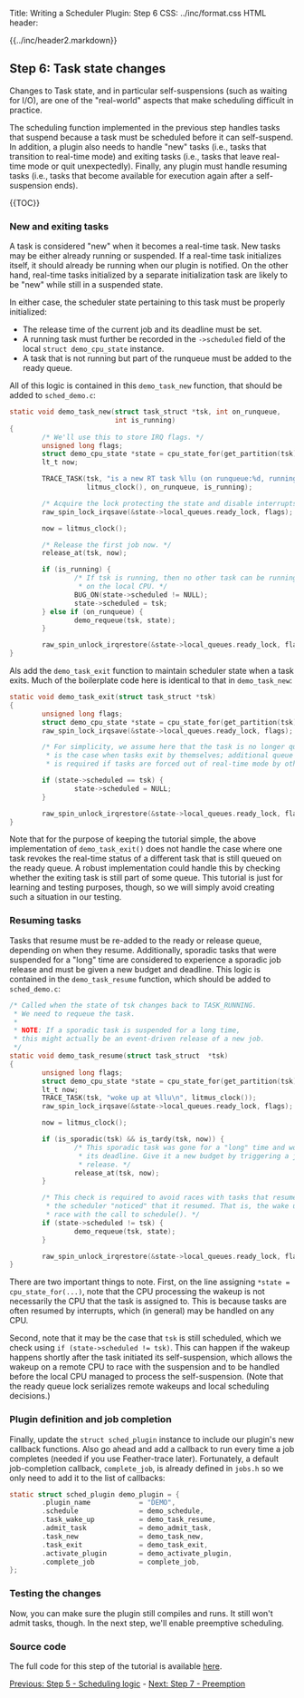 Title:  Writing a Scheduler Plugin: Step 6
CSS:    ../inc/format.css
HTML header:    <script type="text/javascript" src="https://cdn.mathjax.org/mathjax/latest/MathJax.js?config=TeX-AMS-MML_HTMLorMML"></script> <link rel="stylesheet" href="https://cdnjs.cloudflare.com/ajax/libs/highlight.js/9.10.0/styles/tomorrow-night.min.css"><script src="https://cdnjs.cloudflare.com/ajax/libs/highlight.js/9.10.0/highlight.min.js"></script>

{{../inc/header2.markdown}}

Step 6: Task state changes
--------------------------

Changes to Task state, and in particular self-suspensions (such as waiting for I/O), are one of the "real-world" aspects that make scheduling difficult in practice.

The scheduling function implemented in the previous step handles tasks that suspend because a task must be scheduled before it can self-suspend. In addition, a plugin also needs to handle "new" tasks (i.e., tasks that transition to real-time mode) and exiting tasks (i.e., tasks that leave real-time mode or quit unexpectedly). Finally, any plugin must handle resuming tasks (i.e., tasks that become available for execution again after a self-suspension ends).

{{TOC}}

### New and exiting tasks

A task is considered "new" when it becomes a real-time task. New tasks may be either already running or suspended. If a real-time task initializes itself, it should already be running when our plugin is notified. On the other hand, real-time tasks initialized by a separate initialization task are likely to be "new" while still in a suspended state.

In either case, the scheduler state pertaining to this task must be properly initialized:

 - The release time of the current job and its deadline must be set.
 - A running task must further be recorded in the `->scheduled` field of the local `struct demo_cpu_state` instance.
 - A task that is not running but part of the runqueue must be added to the ready queue.

All of this logic is contained in this `demo_task_new` function, that should be added to `sched_demo.c`:

```C
static void demo_task_new(struct task_struct *tsk, int on_runqueue,
                          int is_running)
{
        /* We'll use this to store IRQ flags. */
        unsigned long flags;
        struct demo_cpu_state *state = cpu_state_for(get_partition(tsk));
        lt_t now;

        TRACE_TASK(tsk, "is a new RT task %llu (on runqueue:%d, running:%d)\n",
                   litmus_clock(), on_runqueue, is_running);

        /* Acquire the lock protecting the state and disable interrupts. */
        raw_spin_lock_irqsave(&state->local_queues.ready_lock, flags);

        now = litmus_clock();

        /* Release the first job now. */
        release_at(tsk, now);

        if (is_running) {
                /* If tsk is running, then no other task can be running
                 * on the local CPU. */
                BUG_ON(state->scheduled != NULL);
                state->scheduled = tsk;
        } else if (on_runqueue) {
                demo_requeue(tsk, state);
        }

        raw_spin_unlock_irqrestore(&state->local_queues.ready_lock, flags);
}
```

Als add the `demo_task_exit` function to maintain scheduler state when a task exits. Much of the boilerplate code here is identical to that in `demo_task_new`:

```C
static void demo_task_exit(struct task_struct *tsk)
{
        unsigned long flags;
        struct demo_cpu_state *state = cpu_state_for(get_partition(tsk));
        raw_spin_lock_irqsave(&state->local_queues.ready_lock, flags);

        /* For simplicity, we assume here that the task is no longer queued anywhere else. This
         * is the case when tasks exit by themselves; additional queue management is
         * is required if tasks are forced out of real-time mode by other tasks. */

        if (state->scheduled == tsk) {
                state->scheduled = NULL;
        }

        raw_spin_unlock_irqrestore(&state->local_queues.ready_lock, flags);
}
```

Note that for the purpose of keeping the tutorial simple, the above implementation of `demo_task_exit()` does not handle the case where one task revokes the real-time status of a different task that is still queued on the ready queue. A robust implementation could handle this by checking whether the exiting task is still part of some queue. This tutorial is just for learning and testing purposes, though, so we will simply avoid creating such a situation in our testing.

### Resuming tasks

Tasks that resume must be re-added to the ready or release queue, depending on when they resume. Additionally, sporadic tasks that were suspended for a "long" time are considered to experience a sporadic job release and must be given a new budget and deadline. This logic is contained in the `demo_task_resume` function, which should be added to `sched_demo.c`:

```C
/* Called when the state of tsk changes back to TASK_RUNNING.
 * We need to requeue the task.
 *
 * NOTE: If a sporadic task is suspended for a long time,
 * this might actually be an event-driven release of a new job.
 */
static void demo_task_resume(struct task_struct  *tsk)
{
        unsigned long flags;
        struct demo_cpu_state *state = cpu_state_for(get_partition(tsk));
        lt_t now;
        TRACE_TASK(tsk, "woke up at %llu\n", litmus_clock());
        raw_spin_lock_irqsave(&state->local_queues.ready_lock, flags);

        now = litmus_clock();

        if (is_sporadic(tsk) && is_tardy(tsk, now)) {
                /* This sporadic task was gone for a "long" time and woke up past
                 * its deadline. Give it a new budget by triggering a job
                 * release. */
                release_at(tsk, now);
        }

        /* This check is required to avoid races with tasks that resume before
         * the scheduler "noticed" that it resumed. That is, the wake up may
         * race with the call to schedule(). */
        if (state->scheduled != tsk) {
                demo_requeue(tsk, state);
        }

        raw_spin_unlock_irqrestore(&state->local_queues.ready_lock, flags);
}
```

There are two important things to note. First, on the line assigning `*state = cpu_state_for(...)`, note that the CPU processing the wakeup is not necessarily the CPU that the task is assigned to. This is because tasks are often resumed by interrupts, which (in general) may be handled on any CPU.

Second, note that it may be the case that `tsk` is still scheduled, which we check using `if (state->scheduled != tsk)`. This can happen if the wakeup happens shortly after the task initiated its self-suspension, which allows the wakeup on a remote CPU to race with the suspension and to be handled before the local CPU managed to process the self-suspension. (Note that the ready queue lock serializes remote wakeups and local scheduling decisions.)

### Plugin definition and job completion

Finally, update the `struct sched_plugin` instance to include our plugin's new callback functions. Also go ahead and add a callback to run every time a job completes (needed if you use Feather-trace later). Fortunately, a default job-completion callback, `complete_job`, is already defined in `jobs.h` so we only need to add it to the list of callbacks:

```C
static struct sched_plugin demo_plugin = {
        .plugin_name            = "DEMO",
        .schedule               = demo_schedule,
        .task_wake_up           = demo_task_resume,
        .admit_task             = demo_admit_task,
        .task_new               = demo_task_new,
        .task_exit              = demo_task_exit,
        .activate_plugin        = demo_activate_plugin,
        .complete_job           = complete_job,
};
```

### Testing the changes

Now, you can make sure the plugin still compiles and runs. It still won't admit tasks, though. In the next step, we'll enable preemptive scheduling.

### Source code

The full code for this step of the tutorial is available [here](./sched_demo_step6.c).

<div class="nav">

[Previous: Step 5 - Scheduling logic](plugin_step_5.html) -
[Next: Step 7 - Preemption](plugin_step_7.html)

</div>

<script>hljs.initHighlightingOnLoad();</script>
